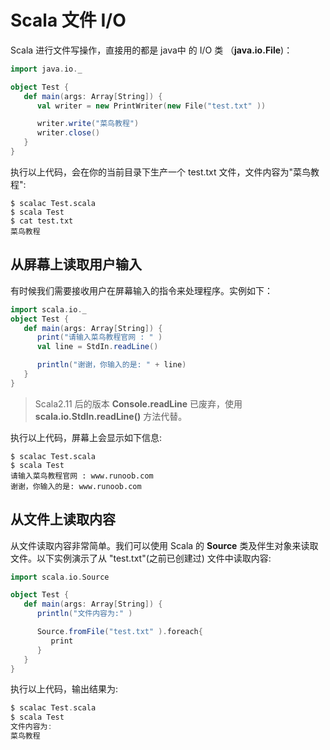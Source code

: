 # Scala 文件 I/O

Scala 进行文件写操作，直接用的都是 java中 的 I/O 类 （**java.io.File**)：

```scala
import java.io._

object Test {
   def main(args: Array[String]) {
      val writer = new PrintWriter(new File("test.txt" ))

      writer.write("菜鸟教程")
      writer.close()
   }
}
```

执行以上代码，会在你的当前目录下生产一个 test.txt 文件，文件内容为"菜鸟教程":

```
$ scalac Test.scala 
$ scala Test
$ cat test.txt 
菜鸟教程
```

## 从屏幕上读取用户输入

有时候我们需要接收用户在屏幕输入的指令来处理程序。实例如下：

```scala
import scala.io._
object Test {
   def main(args: Array[String]) {
      print("请输入菜鸟教程官网 : " )
      val line = StdIn.readLine()

      println("谢谢，你输入的是: " + line)
   }
}
```

> Scala2.11 后的版本 **Console.readLine** 已废弃，使用 **scala.io.StdIn.readLine()** 方法代替。

执行以上代码，屏幕上会显示如下信息:

```
$ scalac Test.scala 
$ scala Test
请输入菜鸟教程官网 : www.runoob.com
谢谢，你输入的是: www.runoob.com
```

## 从文件上读取内容

从文件读取内容非常简单。我们可以使用 Scala 的 **Source** 类及伴生对象来读取文件。以下实例演示了从 "test.txt"(之前已创建过) 文件中读取内容:

```scala
import scala.io.Source

object Test {
   def main(args: Array[String]) {
      println("文件内容为:" )

      Source.fromFile("test.txt" ).foreach{
         print
      }
   }
}
```

执行以上代码，输出结果为:

```scala
$ scalac Test.scala 
$ scala Test
文件内容为:
菜鸟教程
```